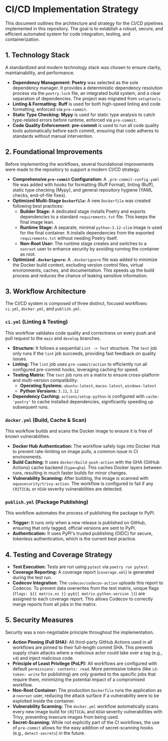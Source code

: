 # CI/CD Implementation Strategy

This document outlines the architecture and strategy for the CI/CD pipelines implemented in this repository. The goal is to establish a robust, secure, and efficient automated system for code integration, testing, and containerization.

## 1. Technology Stack

A standardized and modern technology stack was chosen to ensure clarity, maintainability, and performance.

*   **Dependency Management:** **Poetry** was selected as the sole dependency manager. It provides a deterministic dependency resolution process via the `poetry.lock` file, an integrated build system, and a clear separation of dependencies. The project was migrated from `setuptools`.
*   **Linting & Formatting:** **Ruff** is used for both high-speed linting and code formatting, enforced via `pre-commit`.
*   **Static Type Checking:** **Mypy** is used for static type analysis to catch type-related errors before runtime, enforced via `pre-commit`.
*   **Code Quality Enforcement:** **pre-commit** is used to run all code quality tools automatically before each commit, ensuring that code adheres to standards without manual intervention.

## 2. Foundational Improvements

Before implementing the workflows, several foundational improvements were made to the repository to support a modern CI/CD strategy.

*   **Comprehensive `pre-commit` Configuration:** A `.pre-commit-config.yaml` file was added with hooks for formatting (Ruff Format), linting (Ruff), static type checking (Mypy), and general repository hygiene (YAML checks, end-of-file fixes).
*   **Optimized Multi-Stage `Dockerfile`:** A new `Dockerfile` was created following best practices:
    *   **Builder Stage:** A dedicated stage installs Poetry and exports dependencies to a standard `requirements.txt` file. This keeps the final image lean.
    *   **Runtime Stage:** A separate, minimal `python:3.12-slim` image is used for the final container. It installs dependencies from the exported `requirements.txt` without needing Poetry itself.
    *   **Non-Root User:** The runtime stage creates and switches to a `nonroot` user to enhance security by avoiding running the container as root.
*   **Optimized `.dockerignore`:** A `.dockerignore` file was added to minimize the Docker build context, excluding version control files, virtual environments, caches, and documentation. This speeds up the build process and reduces the chance of leaking sensitive information.

## 3. Workflow Architecture

The CI/CD system is composed of three distinct, focused workflows: `ci.yml`, `docker.yml`, and `publish.yml`.

### `ci.yml` (Linting & Testing)

This workflow validates code quality and correctness on every push and pull request to the `main` and `develop` branches.

*   **Structure:** It follows a sequential `Lint -> Test` structure. The `test` job only runs if the `lint` job succeeds, providing fast feedback on quality issues.
*   **Linting:** The `lint` job uses `pre-commit/action` to efficiently run all configured pre-commit hooks, leveraging caching for speed.
*   **Testing Matrix:** The `test` job runs on a matrix to ensure cross-platform and multi-version compatibility:
    *   **Operating Systems:** `ubuntu-latest`, `macos-latest`, `windows-latest`
    *   **Python Versions:** `3.11`, `3.12`
*   **Dependency Caching:** `actions/setup-python` is configured with `cache: 'poetry'` to cache installed dependencies, significantly speeding up subsequent runs.

### `docker.yml` (Build, Cache & Scan)

This workflow builds and scans the Docker image to ensure it is free of known vulnerabilities.

*   **Docker Hub Authentication:** The workflow safely logs into Docker Hub to prevent rate-limiting on image pulls, a common issue in CI environments.
*   **Build Caching:** It uses `docker/build-push-action` with the GHA (GitHub Actions) cache backend (`type=gha`). This caches Docker layers between runs, resulting in much faster builds for minor changes.
*   **Vulnerability Scanning:** After building, the image is scanned with `aquasecurity/trivy-action`. The workflow is configured to fail if any `CRITICAL` or `HIGH` severity vulnerabilities are detected.

### `publish.yml` (Package Publishing)

This workflow automates the process of publishing the package to PyPI.

*   **Trigger:** It runs only when a new release is published on GitHub, ensuring that only tagged, official versions are sent to PyPI.
*   **Authentication:** It uses PyPI's trusted publishing (OIDC) for secure, tokenless authentication, which is the current best practice.

## 4. Testing and Coverage Strategy

*   **Test Execution:** Tests are run using `pytest` via `poetry run pytest`.
*   **Coverage Reporting:** A coverage report (`coverage.xml`) is generated during the test run.
*   **Codecov Integration:** The `codecov/codecov-action` uploads this report to Codecov. To prevent data overwrites from the test matrix, unique flags (`flags: ${{ matrix.os }}-py${{ matrix.python-version }}`) are assigned to each coverage report. This allows Codecov to correctly merge reports from all jobs in the matrix.

## 5. Security Measures

Security was a non-negotiable principle throughout the implementation.

*   **Action Pinning (Full SHA):** All third-party GitHub Actions used in all workflows are pinned to their full-length commit SHA. This prevents supply chain attacks where a malicious actor could take over a tag (e.g., `v4`) and inject malicious code.
*   **Principle of Least Privilege (PoLP):** All workflows are configured with default `permissions: contents: read`. More permissive tokens (like `id-token: write` for publishing) are only granted to the specific jobs that require them, minimizing the potential impact of a compromised workflow.
*   **Non-Root Container:** The production `Dockerfile` runs the application as a `nonroot` user, reducing the attack surface if a vulnerability were to be exploited inside the container.
*   **Vulnerability Scanning:** The `docker.yml` workflow automatically scans every new image build for `CRITICAL` and `HIGH` severity vulnerabilities with Trivy, preventing insecure images from being used.
*   **Secret-Scanning:** While not explicitly part of the CI workflows, the use of `pre-commit` allows for the easy addition of secret-scanning hooks (e.g., `detect-secrets`) in the future.
